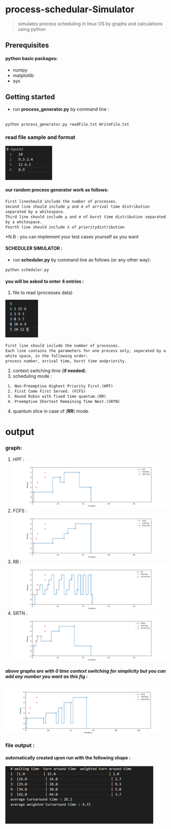 
# process-schedular-Simulator
>   simulates process scheduling in linux OS by graphs and calculations
> using python
## Prerequisites

  

#### python basic packages:

* numpy
* matplotlib
* sys


## Getting started

  

- run **process_generator.py** by command line :

```

python process_generator.py readFile.txt WriteFile.txt

```

### read file sample and format

![sample to in](/generator_in.png)

#### our random process generator work as follows:
```
First lineshould include the number of processes.
Second line should include μ and σ of arrival time distribution separated by a whitespace.
Third line should include μ and σ of burst time distribution separated by a whitespace.
Fourth line should include λ of prioritydistribution  
```
*N.B : you can implement your test cases yourself as you want

#### SCHEDULER SIMULATOR :
- run **scheduler.py** by command line as follows (or any other way):

```
python scheduler.py
```
#### you will be asked to enter 4 entries :
1. file to read (processes data)

![sample to test](/scheduler_in.png)
```
First line should include the number of processes.
Each line contains the parameters for one process only, separated by a white space, in the following order:
process number, arrival time, burst time andpriority.
```

2. context switching time (**if needed**).
3. scheduling mode :
```
 1. Non-Preemptive Highest Priority First.(HPF)
 2. First Come First Served. (FCFS)
 3. Round Robin with fixed time quantum.(RR)
 4. Preemptive Shortest Remaining Time Next.(SRTN)
```
4. quantum slice in case of (**RR**) mode.
# output
### graph:
 1. HPF :
 ![HPF](/HPF.png)
 2. FCFS :
 ![FCFS](/FCFS.png)
 3. RR :
 ![RR](/RR.png)
 4. SRTN :
 ![SRTN](/SRTN.png)

##### above graphs are with 0 time context switching for simplicity but you can add any number you want as this fig :
![FCFS_CSS](/FCFS_CS2.png)

### file output :
#### automatically created upon run with the following shape :
![out file](/out_file.png)
 



